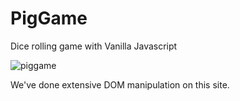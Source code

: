 # PigGame
Dice rolling game with Vanilla Javascript

![piggame](https://github.com/YildirimogCod/PigGame/assets/128059247/a0ffd2d9-86d5-45f0-89c7-773e5b426bc0)

We've done extensive DOM manipulation on this site.
